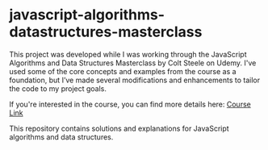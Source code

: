 # javascript-algorithms-datastructures-masterclass

This project was developed while I was working through the JavaScript Algorithms and Data Structures Masterclass by Colt Steele on Udemy. I've used some of the core concepts and examples from the course as a foundation, but I’ve made several modifications and enhancements to tailor the code to my project goals.

If you're interested in the course, you can find more details here: <a href="https://www.udemy.com/course/js-algorithms-and-data-structures-masterclass/" target="_blank">Course Link</a>

This repository contains solutions and explanations for JavaScript algorithms and data structures.
